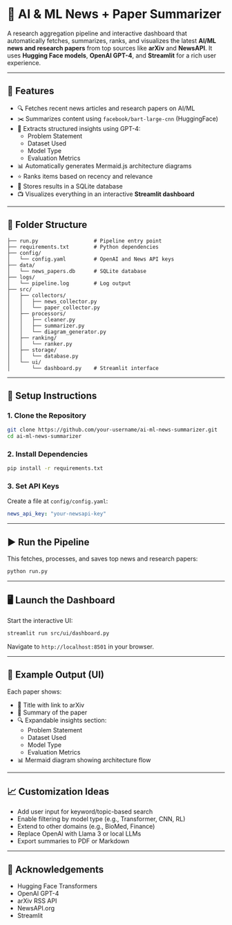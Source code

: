 # 🧠 AI & ML News + Paper Summarizer

A research aggregation pipeline and interactive dashboard that automatically fetches, summarizes, ranks, and visualizes the latest **AI/ML news and research papers** from top sources like **arXiv** and **NewsAPI**. It uses **Hugging Face models**, **OpenAI GPT-4**, and **Streamlit** for a rich user experience.

---

## 🚀 Features

- 🔍 Fetches recent news articles and research papers on AI/ML
- ✂️ Summarizes content using `facebook/bart-large-cnn` (HuggingFace)
- 🧠 Extracts structured insights using GPT-4:
  - Problem Statement
  - Dataset Used
  - Model Type
  - Evaluation Metrics
- 📊 Automatically generates Mermaid.js architecture diagrams
- ⭐ Ranks items based on recency and relevance
- 💾 Stores results in a SQLite database
- 📺 Visualizes everything in an interactive **Streamlit dashboard**

---

## 📂 Folder Structure

```
├── run.py                  # Pipeline entry point
├── requirements.txt        # Python dependencies
├── config/
│   └── config.yaml         # OpenAI and News API keys
├── data/
│   └── news_papers.db      # SQLite database
├── logs/
│   └── pipeline.log        # Log output
├── src/
│   ├── collectors/
│   │   ├── news_collector.py
│   │   └── paper_collector.py
│   ├── processors/
│   │   ├── cleaner.py
│   │   ├── summarizer.py
│   │   └── diagram_generator.py
│   ├── ranking/
│   │   └── ranker.py
│   ├── storage/
│   │   └── database.py
│   └── ui/
│       └── dashboard.py    # Streamlit interface
```

---

## 🔧 Setup Instructions

### 1. Clone the Repository
```bash
git clone https://github.com/your-username/ai-ml-news-summarizer.git
cd ai-ml-news-summarizer
```

### 2. Install Dependencies
```bash
pip install -r requirements.txt
```

### 3. Set API Keys
Create a file at `config/config.yaml`:

```yaml
news_api_key: "your-newsapi-key"
```

---

## ▶️ Run the Pipeline

This fetches, processes, and saves top news and research papers:

```bash
python run.py
```

---

## 🖥️ Launch the Dashboard

Start the interactive UI:
```bash
streamlit run src/ui/dashboard.py
```

Navigate to `http://localhost:8501` in your browser.

---

## 🧩 Example Output (UI)

Each paper shows:
- 🔗 Title with link to arXiv
- 📝 Summary of the paper
- 🔍 Expandable insights section:
  - Problem Statement
  - Dataset Used
  - Model Type
  - Evaluation Metrics
- 📊 Mermaid diagram showing architecture flow

---

## 📈 Customization Ideas

- Add user input for keyword/topic-based search
- Enable filtering by model type (e.g., Transformer, CNN, RL)
- Extend to other domains (e.g., BioMed, Finance)
- Replace OpenAI with Llama 3 or local LLMs
- Export summaries to PDF or Markdown

---

## 🙌 Acknowledgements

- Hugging Face Transformers
- OpenAI GPT-4
- arXiv RSS API
- NewsAPI.org
- Streamlit

